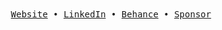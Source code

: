 <div align='center'>
  <samp>
    <a href='https://killiantr.github.io/'>Website</a> •
    <a href='https://www.linkedin.com/in/killiantorrell/'>LinkedIn</a> •
    <a href='https://www.behance.net/vznumdis'>Behance</a> •
    <a href='https://github.com/sponsors/KillianTR'>Sponsor</a>
  </samp>
</div>
